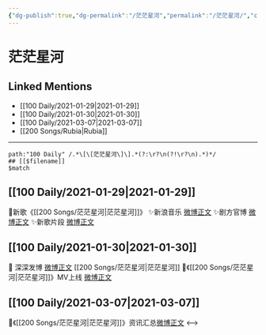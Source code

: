 ```yaml
---
{"dg-publish":true,"dg-permalink":"/茫茫星河","permalink":"/茫茫星河/","created":"2023-04-08T21:55:26.511+08:00","updated":"2023-04-10T15:55:48.304+08:00"}
---
```


# 茫茫星河

## Linked Mentions
- [[100 Daily/2021-01-29\|2021-01-29]]
- [[100 Daily/2021-01-30\|2021-01-30]]
- [[100 Daily/2021-03-07\|2021-03-07]]
- [[200 Songs/Rubia\|Rubia]]


---

```expander
path:"100 Daily" /.*\[\[茫茫星河\]\].*(?:\r?\n(?!\r?\n).*)*/
## [[$filename]]
$match
```
## [[100 Daily/2021-01-29\|2021-01-29]]
🌟新歌《[[200 Songs/茫茫星河\|茫茫星河]]》
✨新浪音乐 [微博正文](https://m.weibo.cn/6466290670/4598729036271371)
✨剧方官博 [微博正文](https://m.weibo.cn/6466290670/4598736431097750)
✨新歌片段 [微博正文](https://m.weibo.cn/6466290670/4598764670814284)
## [[100 Daily/2021-01-30\|2021-01-30]]
🌟 深深发博 [微博正文](https://m.weibo.cn/6466290670/4599034256299026) [[200 Songs/茫茫星河\|茫茫星河]]
🌟《[[200 Songs/茫茫星河\|茫茫星河]]》MV上线 [微博正文](https://m.weibo.cn/6466290670/4599007500053220)
## [[100 Daily/2021-03-07\|2021-03-07]]
🌟《[[200 Songs/茫茫星河\|茫茫星河]]》资讯汇总[微博正文](https://m.weibo.cn/6466290670/4612205432280776)
<-->